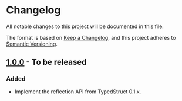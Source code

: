 # Changelog

All notable changes to this project will be documented in this file.

The format is based on [Keep a Changelog](https://keepachangelog.com/en/1.0.0/),
and this project adheres to [Semantic
Versioning](https://semver.org/spec/v2.0.0.html).

## [1.0.0] - To be released

### Added

* Implement the reflection API from TypedStruct 0.1.x.

[1.0.0]: https://github.com/ejpcmac/typed_struct_legacy_reflection/releases/tag/v1.0.0
